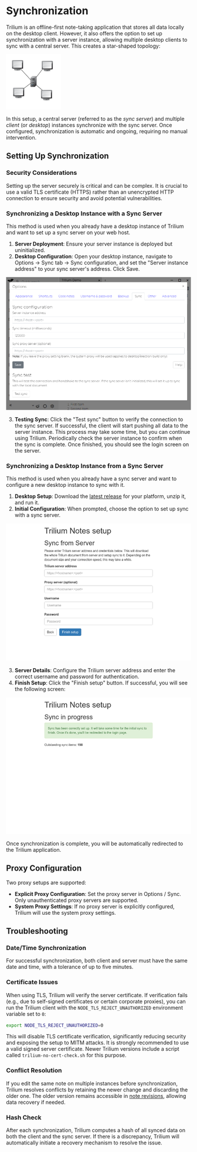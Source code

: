 # Synchronization

Trilium is an offline-first note-taking application that stores all data locally on the desktop client. However, it also offers the option to set up synchronization with a server instance, allowing multiple desktop clients to sync with a central server. This creates a star-shaped topology:

![topology visualization](images/star-topology.png)

In this setup, a central server (referred to as the _sync server_) and multiple _client_ (or _desktop_) instances synchronize with the sync server. Once configured, synchronization is automatic and ongoing, requiring no manual intervention.

## Setting Up Synchronization

### Security Considerations

Setting up the server securely is critical and can be complex. It is crucial to use a valid TLS certificate (HTTPS) rather than an unencrypted HTTP connection to ensure security and avoid potential vulnerabilities.

### Synchronizing a Desktop Instance with a Sync Server

This method is used when you already have a desktop instance of Trilium and want to set up a sync server on your web host. 

1. **Server Deployment**: Ensure your server instance is deployed but uninitialized.
2. **Desktop Configuration**: Open your desktop instance, navigate to Options -> Sync tab -> Sync configuration, and set the "Server instance address" to your sync server's address. Click Save.

![screenshot of the sync settings options modal](images/sync-config.png)

3. **Testing Sync**: Click the "Test sync" button to verify the connection to the sync server. If successful, the client will start pushing all data to the server instance. This process may take some time, but you can continue using Trilium. Periodically check the server instance to confirm when the sync is complete. Once finished, you should see the login screen on the server.

### Synchronizing a Desktop Instance from a Sync Server

This method is used when you already have a sync server and want to configure a new desktop instance to sync with it.

1. **Desktop Setup**: Download the [latest release](https://github.com/TriliumNext/Notes/releases/latest) for your platform, unzip it, and run it.
2. **Initial Configuration**: When prompted, choose the option to set up sync with a sync server.

![screenshot of the sync from server setup page](images/sync-init.png)

3. **Server Details**: Configure the Trilium server address and enter the correct username and password for authentication.
4. **Finish Setup**: Click the "Finish setup" button. If successful, you will see the following screen:

![screenshot of the sync page](images/sync-in-progress.png)

Once synchronization is complete, you will be automatically redirected to the Trilium application.

## Proxy Configuration

Two proxy setups are supported:

- **Explicit Proxy Configuration**: Set the proxy server in Options / Sync. Only unauthenticated proxy servers are supported.
- **System Proxy Settings**: If no proxy server is explicitly configured, Trilium will use the system proxy settings.

## Troubleshooting

### Date/Time Synchronization

For successful synchronization, both client and server must have the same date and time, with a tolerance of up to five minutes.

### Certificate Issues

When using TLS, Trilium will verify the server certificate. If verification fails (e.g., due to self-signed certificates or certain corporate proxies), you can run the Trilium client with the `NODE_TLS_REJECT_UNAUTHORIZED` environment variable set to `0`:

```sh
export NODE_TLS_REJECT_UNAUTHORIZED=0
```

This will disable TLS certificate verification, significantly reducing security and exposing the setup to MITM attacks. It is strongly recommended to use a valid signed server certificate. Newer Trilium versions include a script called `trilium-no-cert-check.sh` for this purpose.

### Conflict Resolution

If you edit the same note on multiple instances before synchronization, Trilium resolves conflicts by retaining the newer change and discarding the older one. The older version remains accessible in [note revisions](note-revisions.md), allowing data recovery if needed.

### Hash Check

After each synchronization, Trilium computes a hash of all synced data on both the client and the sync server. If there is a discrepancy, Trilium will automatically initiate a recovery mechanism to resolve the issue.